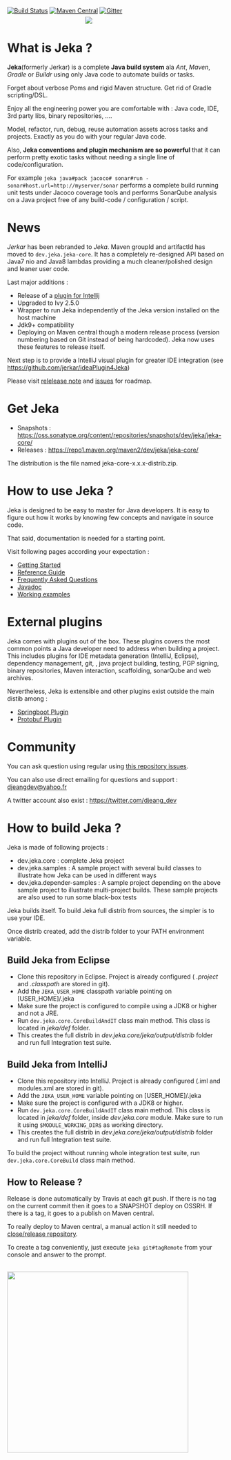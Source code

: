 [![Build Status](https://travis-ci.org/jerkar/jeka.svg?branch=master)](https://travis-ci.org/jerkar/jeka)
[![Maven Central](https://img.shields.io/maven-central/v/dev.jeka/jeka-core.svg?label=Maven%20Central)](https://search.maven.org/search?q=g:%22dev.jeka%22%20AND%20a:%22jeka-core%22) 
[![Gitter](https://badges.gitter.im/jeka-tool/community.svg)](https://gitter.im/jeka-tool/community?utm_source=badge&utm_medium=badge&utm_campaign=pr-badge)
<br/>
&nbsp;&nbsp;&nbsp;&nbsp;&nbsp;&nbsp;&nbsp;&nbsp;&nbsp;&nbsp;&nbsp;&nbsp;&nbsp;&nbsp;&nbsp;&nbsp;&nbsp;&nbsp;&nbsp;&nbsp;&nbsp;&nbsp;&nbsp;&nbsp;&nbsp;&nbsp;&nbsp;&nbsp;&nbsp;&nbsp;&nbsp;&nbsp;&nbsp;&nbsp;&nbsp;&nbsp;&nbsp;&nbsp;&nbsp;&nbsp;&nbsp;&nbsp;&nbsp;&nbsp;&nbsp;
<img src="http://jeka.dev/images/large-social-logo.png" align='middle'/>


# What is Jeka ?

<strong>Jeka</strong>(formerly Jerkar) is a complete **Java build system** ala _Ant_, _Maven_, _Gradle_ or _Buildr_ using only Java code to automate builds or tasks.

Forget about verbose Poms and rigid Maven structure. Get rid of Gradle scripting/DSL.  

Enjoy all the engineering power you are comfortable with : Java code, IDE, 3rd party libs, binary repositories, .... 

Model, refactor, run, debug, reuse automation assets across tasks and projects. Exactly as you do with your regular Java code. 

Also, __Jeka conventions and plugin mechanism are so powerful__ that it can perform pretty exotic tasks without needing a single line of code/configuration. 

For example `jeka java#pack jacoco# sonar#run -sonar#host.url=http://myserver/sonar`
performs a complete build running unit tests under Jacoco coverage tools and performs SonarQube analysis on a Java project free 
of any build-code / configuration / script. 

# News 

_Jerkar_ has been rebranded to _Jeka_. Maven groupId and artifactId has moved to `dev.jeka.jeka-core`.
It has a completely re-designed API based on Java7 nio and Java8 lambdas providing a much cleaner/polished design 
and leaner user code.

Last major additions :
* Release of a [plugin for Intellij](https://github.com/jerkar/jeka-ide-intellij)
* Upgraded to Ivy 2.5.0
* Wrapper to run Jeka independently of the Jeka version installed on the host machine
* Jdk9+ compatibility
* Deploying on Maven central though a modern release process (version numbering based on Git instead of being hardcoded).
Jeka now uses these features to release itself.

Next step is to provide a IntelliJ visual plugin for greater IDE integration (see https://github.com/jerkar/ideaPlugin4Jeka)

Please visit [relelease note](https://github.com/jerkar/jeka/blob/master/release-note.md) and [issues](issues) for roadmap.

# Get Jeka

* Snapshots : https://oss.sonatype.org/content/repositories/snapshots/dev/jeka/jeka-core/
* Releases : https://repo1.maven.org/maven2/dev/jeka/jeka-core/

The distribution is the file named jeka-core-x.x.x-distrib.zip. 

# How to use Jeka ?

Jeka is designed to be easy to master for Java developers. It is easy to figure out how it works by knowing few 
concepts and navigate in source code.

That said, documentation is needed for a starting point.

Visit following pages according your expectation :
* [Getting Started](dev.jeka.core/src/main/doc/Getting%20Started.md)
* [Reference Guide](dev.jeka.core/src/main/doc/Reference%20Guide)
* [Frequently Asked Questions](dev.jeka.core/src/main/doc/FAQ.md)
* [Javadoc](https://jeka.dev/docs/javadoc)
* [Working examples](https://github.com/jerkar/working-examples)

# External plugins

Jeka comes with plugins out of the box. These plugins covers the most common points a Java developer need to address 
when building a project. This includes plugins for IDE metadata generation (IntelliJ, Eclipse), dependency management, git, , java project building, testing, PGP signing, binary repositories, Maven interaction, scaffolding, sonarQube and web archives.

Nevertheless, Jeka is extensible and other plugins exist outside the main distib among :
* [Springboot Plugin](https://github.com/jerkar/springboot-plugin)
* [Protobuf Plugin](https://github.com/jerkar/protobuf-plugin)

# Community

You can ask question using regular using [this repository issues](https://github.com/jerkar/jerkar/issues).

You can also use direct emailing for questions and support : djeangdev@yahoo.fr

A twitter account also exist : https://twitter.com/djeang_dev

# How to build Jeka ?

Jeka is made of following projects :
* dev.jeka.core : complete Jeka project
* dev.jeka.samples : A sample project with several build classes to illustrate how Jeka can be used in different ways
* dev.jeka.depender-samples : A sample project depending on the above sample project to illustrate multi-project builds. 
These sample projects are also used to run some black-box tests

Jeka builds itself. To build Jeka full distrib from sources, the simpler is to use your IDE.

Once distrib created, add the distrib folder to your PATH environment variable.

## Build Jeka from Eclipse

* Clone this repository in Eclipse. Project is already configured ( *.project* and *.classpath* are stored in git).
* Add the `JEKA_USER_HOME` classpath variable pointing on [USER_HOME]/.jeka 
* Make sure the project is configured to compile using a JDK8 or higher and not a JRE.
* Run `dev.jeka.core.CoreBuildAndIT` class main method. This class is located in *jeka/def* folder. 
* This creates the full distrib in *dev.jeka.core/jeka/output/distrib* folder and run full Integration test suite.

## Build Jeka from IntelliJ

* Clone this repository into IntelliJ. Project is already configured (.iml and modules.xml are stored in git).
* Add the `JEKA_USER_HOME` variable pointing on [USER_HOME]/.jeka 
* Make sure the project is configured with a JDK8 or higher.
* Run `dev.jeka.core.CoreBuildAndIT` class main method. This class is located in *jeka/def* folder, inside *dev.jeka.core* module.
  Make sure to run it using `$MODULE_WORKING_DIR$` as working directory.
* This creates the full distrib in *dev.jeka.core/jeka/output/distrib* folder  and run full Integration test suite.

To build the project without running whole integration test suite, run `dev.jeka.core.CoreBuild` class main method.

## How to Release ?

Release is done automatically by Travis at each git push. If there is no tag on the current commit then it goes to a 
SNAPSHOT deploy on OSSRH. If there is a tag, it goes to a publish on Maven central.

To really deploy to Maven central, a manual action it still needed to [close/release repository](https://oss.sonatype.org).

To create a tag conveniently, just execute `jeka git#tagRemote` from your console and answer to the prompt. 

&nbsp;&nbsp;&nbsp;&nbsp;&nbsp;&nbsp;&nbsp;&nbsp;&nbsp;&nbsp;&nbsp;&nbsp;&nbsp;&nbsp;&nbsp;&nbsp;&nbsp;&nbsp;&nbsp;&nbsp;&nbsp;&nbsp;&nbsp;&nbsp;&nbsp;&nbsp;&nbsp;&nbsp;&nbsp;&nbsp;&nbsp;&nbsp;&nbsp;&nbsp;&nbsp;&nbsp;&nbsp;&nbsp;&nbsp;&nbsp;&nbsp;&nbsp;&nbsp;&nbsp;&nbsp;
<img src="http://jeka.dev/images/logo-whole-bg.jpg" width='420' height='420' align='center'/>

